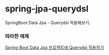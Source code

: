 # spring-jpa-querydsl
SpringBoot Data Jpa - Querydsl 적용해보기. 

### 따라한 예제
[Spring Boot Data Jpa 프로젝트에 Querydsl 적용하기](https://jojoldu.tistory.com/372)
